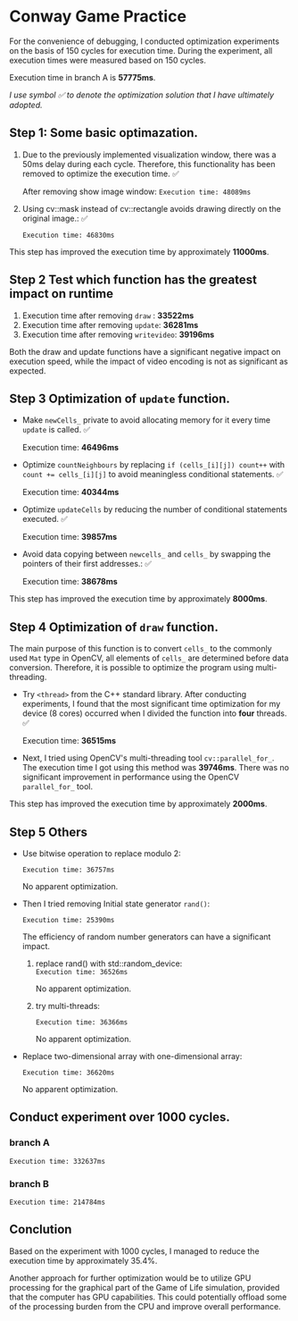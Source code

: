 # Conway Game Practice

For the convenience of debugging, I conducted optimization experiments on the basis of 150 cycles for execution time. During the experiment, all execution times were measured based on 150 cycles.

Execution time in branch A is **57775ms**.

*I use symbol ✅ to denote the optimization solution that I have ultimately adopted.*

## Step 1: Some basic optimazation.

1. Due to the previously implemented visualization window, there was a 50ms delay during each cycle. Therefore, this functionality has been removed to optimize the execution time. ✅

    After removing show image window: 
    `Execution time: 48089ms`
2. Using cv::mask instead of cv::rectangle avoids drawing directly on the original image.: ✅

    `Execution time: 46830ms`

This step has improved the execution time by approximately **11000ms**.

## Step 2 Test which function has the greatest impact on runtime

1. Execution time after removing  `draw` : **33522ms**
2. Execution time after removing  `update`: **36281ms**
3. Execution time after removing  `writevideo`: **39196ms**

Both the draw and update functions have a significant negative impact on execution speed, while the impact of video encoding is not as significant as expected.

## Step 3 Optimization of `update` function.

- Make `newCells_` private to avoid allocating memory for it every time `update` is called. ✅

  Execution time: **46496ms**

- Optimize `countNeighbours` by replacing `if (cells_[i][j]) count++` with `count += cells_[i][j]` to avoid meaningless conditional statements. ✅
    
    Execution time: **40344ms**
- Optimize `updateCells` by reducing the number of conditional statements executed. ✅

    Execution time: **39857ms**

- Avoid data copying between `newcells_` and `cells_` by swapping the pointers of their first addresses.: ✅

    Execution time: **38678ms**

This step has improved the execution time by approximately **8000ms**.

## Step 4 Optimization of `draw` function.
 The main purpose of this function is to convert `cells_` to the commonly used `Mat` type in OpenCV, all elements of `cells_` are determined before data conversion. Therefore, it is possible to optimize the program using multi-threading.

- Try `<thread>` from the C++ standard library. After conducting experiments, I found that the most significant time optimization for my device (8 cores) occurred when I divided the function into **four** threads. ✅
    
    Execution time: **36515ms**

- Next, I tried using OpenCV's multi-threading tool `cv::parallel_for_`. The execution time I got using this method was **39746ms**. There was no significant improvement in performance using the OpenCV `parallel_for_` tool.

This step has improved the execution time by approximately **2000ms**.

## Step 5 Others

- Use bitwise operation to replace modulo 2: 

  `Execution time: 36757ms`
  
  No apparent optimization.

- Then I tried removing Initial state generator `rand()`: 

  `Execution time: 25390ms`
  
  The efficiency of random number generators can have a significant impact.

  1. replace rand() with std::random_device:    
      `Execution time: 36526ms`
  
      No apparent optimization.
  
  2. try multi-threads: 
        
        `Execution time: 36366ms`
  
        No apparent optimization.

- Replace two-dimensional array with one-dimensional array: 
  
  `Execution time: 36620ms`

   No apparent optimization.

## Conduct experiment over 1000 cycles.

### branch A
 ```
 Execution time: 332637ms
 ```
### branch B
```
Execution time: 214784ms 
```

## Conclution

Based on the experiment with 1000 cycles, I managed to reduce the execution time by approximately 35.4%.

Another approach for further optimization would be to utilize GPU processing for the graphical part of the Game of Life simulation, provided that the computer has GPU capabilities. This could potentially offload some of the processing burden from the CPU and improve overall performance.